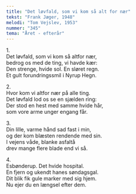 ```yaml
---
title: "Det løvfald, som vi kom så alt for nær"
tekst: "Frank Jæger, 1948"
melodi: "Tom Vejslev, 1953"
nummer: "345"
tema: "Året - efterår"
---
```

1.<br>
Det løvfald, som vi kom så altfor nær,<br>
bedrog os med de ting, vi havde kær:<br>
Den strenge, hvide sol. En sløret regn.<br>
Et gult forundringssmil i Nyrup Hegn.<br>

2.<br>
Hvor kom vi altfor nær på alle ting.<br>
Det løvfald lod os se en sjælden ring:<br>
Der stod en hest med samme hvide hår,<br>
som vore arme unger engang får.<br>

3.<br>
Din lille, varme hånd sad fast i min,<br>
og der kom blæsten rendende med sin.<br>
I vejens våde, blanke asfaltå<br>
drev mange flere blade end vi så.<br>

4.<br>
Esbønderup. Det hvide hospital.<br>
En fjern og ukendt hanes søndagsgal.<br>
Dit blik fik gule marker med sig hjem.<br>
Nu ejer du en længsel efter dem.<br>
